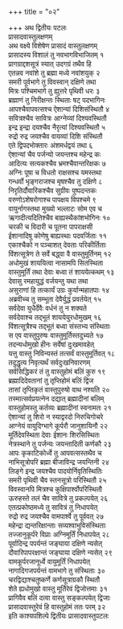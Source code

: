 +++
title = "०२"

+++
अथ द्वितीयः पटलः  
प्रासादवास्तुलक्षणम्  
अथ वक्ष्ये विशेषेण प्रासादं वास्तुलक्षणम्  
प्रासादस्य विशालं तु नवभागविभाजितम् १  
प्रागग्राद्दशसूत्रं स्यात् उदगग्रं तथैव हि  
एतन्नव नवांशे तु ब्रह्मा मध्ये नवांशयुक् २  
समरी पूर्वभागे तु विवस्वान् दक्षिणे तथा  
मित्रः पश्चिमभागे तु ह्युत्तरे पृथिवी धरः ३  
ब्रह्माणं तु निरीक्षन्तः स्थिताः षट् पदभागिनः  
आपश्चैवापवत्सश्च ऐशान्यां दिशिसंस्थितौ ४  
सवित्रश्चैव सावित्रः आग्नेय्यां दिश्यवस्थितौ  
इन्द्र इन्द्रा दयश्चैव नैरृत्यां दिश्यवस्थितौ ५  
रुद्रो रुद्र जयश्चैव वायव्यां दिशि संस्थितौ  
एते द्विपदभोक्तारः अंशमर्धद्वयं तथा ६  
ऐशान्यां चैव पर्जन्यो जयन्तश्च महेन्द्र कः  
आदित्यः सत्यकश्चैव भ्रमश्चैवान्तरिक्षकः ७  
अग्निः पूषा च विधतो राक्षसश्च यमस्तथा  
गन्धर्वो भृङ्गराजश्च मृषश्चैव तु दक्षिणे ८  
निरृतिर्दौवारिकश्चैव सुग्रीवः पुष्पदन्तकः  
वरुणोऽशेषरोगाश्च पापक्षय विपश्चमे ९  
वायुर्नागस्तथा मुख्यो भल्लाटः सोम एव च  
ऋगादीत्यदितिश्चैव बाह्यस्थैकांशभोगिनः १०  
चरकी च विदारी च पूतना पापराक्षसी   
ईशानादिषु कोणेषु बाह्यस्थाः पदवर्जिताः ११  
एकाश्चैको न पञ्चाशत् देवताः परिकीर्तिताः  
विंशत्सूत्रेण ते सर्वे बद्ध्वा वै वास्तुमूर्तिनम् १२  
अधोमुखं शाययित्वा नासामपि सितस्थिता  
वास्तुमूर्तिं तथा देवाः बध्वा तं शाययेत्कथम् १३  
देवासु रमहायुद्धं वर्जयन्तु यथा तथा  
असुराणां हि तत्कार्यं उग्रः कुर्यान्महातपाः १४  
अब्रवीच्च तु सम्भूता देवैर्युद्धं प्रवर्तयेत् १५  
सर्वदेवा युधैर्देवैः वर्धनं तु न शक्यते  
सर्वदेवाश्च तद्भूतं शाययेयुरधोमुखम् १६  
विंशत्सूत्रैश्च तद्भूतं बध्वा संस्तभ्य संस्थिताः  
स एव वास्तुपुरुषः वास्तुमूर्तिस्तदुच्यते १७  
तदन्यधोमुखो हीनः सर्वेषां दुःखमावहेत्  
यत्तु वास्तु निविन्यस्तं तत्सर्वं वास्तुमूर्तिवत् १८  
तदुद्धृत्य निवृत्यर्थं सर्वदुःखनिवारणम्  
सर्वसिद्धिकरं तं तु वास्तुहोमं बलिं कुरु १९  
ब्रह्मादिदेवतानां तु तृप्तिहोमं बलिं द्विज  
तासां तृप्तिकृतं वास्तुपुरुषो वाथ नश्यति २०  
तस्मात्सर्वप्रयत्नेन दद्यात् ब्रह्मादीनां बलिम्  
वास्तुहोमस्तु कर्तव्यः ब्रह्मादीनां स्वनामतः २१  
ऐशान्यां तु शिरो न स्याद्वरदो निरुचिगोचरे  
आग्नेयं वायुदिग्भागे कूर्परौ जानुशायिनौ २२  
मूर्तिदेवस्थिता देवाः ईशानः शिरसिस्थितः  
नेत्रस्थाने तु पर्जन्यः जयन्तादिती कर्णकौ २३  
आपः कृकाटिकोर्ध्वे तु आपवत्सस्तथैव च  
नाभिसूत्रोपरि ब्रह्मा बीजाविन्द्र जयन्तिनी २४  
लिङ्गे इन्द्र जयश्चैव पादयोर्निवृतिस्थितिः  
समरी पृथिवी चैव स्तनसूत्रो परिस्थितौ २५  
विवस्वानपि मित्रश्च कुक्षिपार्श्वोपरिस्थितौ  
ऊरुहस्ते तलं चैव सावित्रे तु प्रकल्पयेत् २६  
एतत्प्रकोष्ठमध्ये तु सावित्रं तु निधापयेत्  
रुद्रो रुद्र जयश्चैव वामपार्श्वे तु पूर्ववत् २७  
महेन्द्रा द्यन्तरिक्षान्ताः सव्यश्वाभुविसंस्थिताः  
तज्जानुकूर्परे विप्राः अग्निमूर्तिं निधापयेत् २८  
पूर्वादिन्द्र पपर्यन्तं जङ्घाया दक्षिणे न्यसेत्  
दौवारिपापरक्षान्तं जङ्घाया दक्षिणे न्यसेत् २९  
वामकूर्परजानूर्ध्वे वायुमूर्तिं निधापयेत्   
नागादिगजपर्यन्तं वामभागे तु संस्थिताः ३०  
चरद्विद्याश्चतुष्कर्णे कर्णसूत्राग्रकौ स्थितौ  
शेते ह्यधोमुखो वास्तु मूर्तिरेवं द्विजोत्तमाः ३१  
प्रागिवैव बलिं दत्वा वास्तु सङ्कल्पयेत् द्विजाः  
प्रासादवास्तुरेवं हि वास्तुहोमं ततः परम् ३२  
इति काश्यपशिल्पे द्वितीयः प्रासादवास्तुपटलः  
   
   
